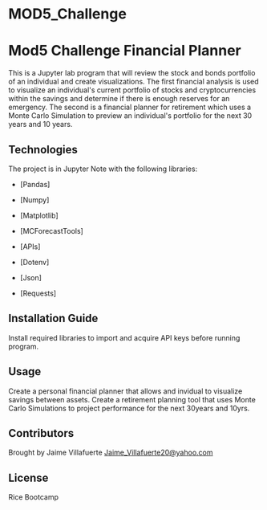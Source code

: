 # MOD5_Challenge

# Mod5 Challenge Financial Planner 

This is a Jupyter lab program that will review the stock and bonds portfolio of an individual and create visualizations. The first financial analysis is used to visualize an individual's current portfolio of stocks and cryptocurrencies within the savings and determine if there is enough reserves for an emergency. The second is a financial planner for retirement which uses a Monte Carlo Simulation to preview an individual's portfolio for the next 30 years and 10 years. 

## Technologies

The project is in Jupyter Note with the following libraries:

* [Pandas] 

* [Numpy] 

* [Matplotlib] 

* [MCForecastTools] 

* [APIs] 

* [Dotenv]

* [Json] 

* [Requests] 

## Installation Guide

Install required libraries to import and acquire API keys before running program.

## Usage

Create a personal financial planner that allows and invidual to visualize savings between assets.
Create a retirement planning tool that uses Monte Carlo Simulations to project performance for the next 30years and 10yrs.

## Contributors

Brought by Jaime Villafuerte 
Jaime_Villafuerte20@yahoo.com

## License

Rice Bootcamp 
